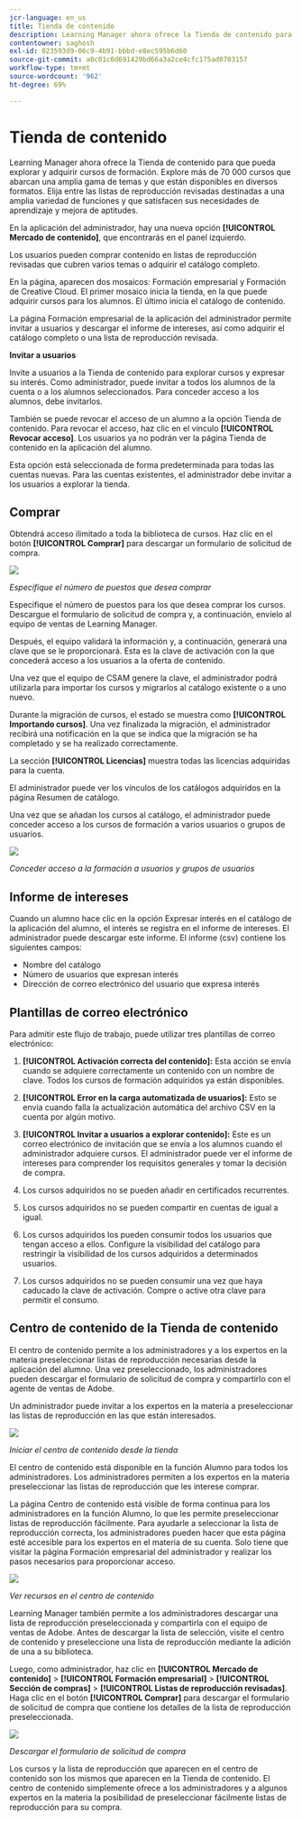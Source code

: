```yaml
---
jcr-language: en_us
title: Tienda de contenido
description: Learning Manager ahora ofrece la Tienda de contenido para que pueda explorar y adquirir cursos de formación. Explore más de 70 000 cursos que abarcan una amplia gama de temas y que están disponibles en diversos formatos. Elija entre las listas de reproducción revisadas destinadas a una amplia variedad de funciones y que satisfacen sus necesidades de aprendizaje y mejora de aptitudes.
contentowner: saghosh
exl-id: 023593d9-06c9-4b91-bbbd-e8ec595b6d60
source-git-commit: a0c01c0d691429bd66a3a2ce4cfc175ad0703157
workflow-type: tm+mt
source-wordcount: '962'
ht-degree: 69%

---
```


# Tienda de contenido

Learning Manager ahora ofrece la Tienda de contenido para que pueda explorar y adquirir cursos de formación. Explore más de 70 000 cursos que abarcan una amplia gama de temas y que están disponibles en diversos formatos. Elija entre las listas de reproducción revisadas destinadas a una amplia variedad de funciones y que satisfacen sus necesidades de aprendizaje y mejora de aptitudes.

En la aplicación del administrador, hay una nueva opción **[!UICONTROL Mercado de contenido]**, que encontrarás en el panel izquierdo.

Los usuarios pueden comprar contenido en listas de reproducción revisadas que cubren varios temas o adquirir el catálogo completo.

En la página, aparecen dos mosaicos: Formación empresarial y Formación de Creative Cloud. El primer mosaico inicia la tienda, en la que puede adquirir cursos para los alumnos. El último inicia el catálogo de contenido.

La página Formación empresarial de la aplicación del administrador permite invitar a usuarios y descargar el informe de intereses, así como adquirir el catálogo completo o una lista de reproducción revisada.

**Invitar a usuarios**

Invite a usuarios a la Tienda de contenido para explorar cursos y expresar su interés. Como administrador, puede invitar a todos los alumnos de la cuenta o a los alumnos seleccionados. Para conceder acceso a los alumnos, debe invitarlos.

También se puede revocar el acceso de un alumno a la opción Tienda de contenido. Para revocar el acceso, haz clic en el vínculo **[!UICONTROL Revocar acceso]**.  Los usuarios ya no podrán ver la página Tienda de contenido en la aplicación del alumno.

Esta opción está seleccionada de forma predeterminada para todas las cuentas nuevas. Para las cuentas existentes, el administrador debe invitar a los usuarios a explorar la tienda.

## Comprar

Obtendrá acceso ilimitado a toda la biblioteca de cursos. Haz clic en el botón **[!UICONTROL Comprar]** para descargar un formulario de solicitud de compra.

![](assets/purchase-request.png)

*Especifique el número de puestos que desea comprar*

Especifique el número de puestos para los que desea comprar los cursos. Descargue el formulario de solicitud de compra y, a continuación, envíelo al equipo de ventas de Learning Manager.

Después, el equipo validará la información y, a continuación, generará una clave que se le proporcionará. Esta es la clave de activación con la que concederá acceso a los usuarios a la oferta de contenido.

Una vez que el equipo de CSAM genere la clave, el administrador podrá utilizarla para importar los cursos y migrarlos al catálogo existente o a uno nuevo.

Durante la migración de cursos, el estado se muestra como **[!UICONTROL Importando cursos]**. Una vez finalizada la migración, el administrador recibirá una notificación en la que se indica que la migración se ha completado y se ha realizado correctamente.

La sección **[!UICONTROL Licencias]** muestra todas las licencias adquiridas para la cuenta.

El administrador puede ver los vínculos de los catálogos adquiridos en la página Resumen de catálogo.

Una vez que se añadan los cursos al catálogo, el administrador puede conceder acceso a los cursos de formación a varios usuarios o grupos de usuarios.

![](assets/licenses.png)

*Conceder acceso a la formación a usuarios y grupos de usuarios*

## Informe de intereses

Cuando un alumno hace clic en la opción Expresar interés en el catálogo de la aplicación del alumno, el interés se registra en el informe de intereses. El administrador puede descargar este informe. El informe (csv) contiene los siguientes campos:

* Nombre del catálogo
* Número de usuarios que expresan interés
* Dirección de correo electrónico del usuario que expresa interés

## Plantillas de correo electrónico

Para admitir este flujo de trabajo, puede utilizar tres plantillas de correo electrónico:

1. **[!UICONTROL Activación correcta del contenido]:** Esta acción se envía cuando se adquiere correctamente un contenido con un nombre de clave. Todos los cursos de formación adquiridos ya están disponibles.
1. **[!UICONTROL Error en la carga automatizada de usuarios]:** Esto se envía cuando falla la actualización automática del archivo CSV en la cuenta por algún motivo.
1. **[!UICONTROL Invitar a usuarios a explorar contenido]:** Este es un correo electrónico de invitación que se envía a los alumnos cuando el administrador adquiere cursos. El administrador puede ver el informe de intereses para comprender los requisitos generales y tomar la decisión de compra.

1. Los cursos adquiridos no se pueden añadir en certificados recurrentes.
1. Los cursos adquiridos no se pueden compartir en cuentas de igual a igual.
1. Los cursos adquiridos los pueden consumir todos los usuarios que tengan acceso a ellos. Configure la visibilidad del catálogo para restringir la visibilidad de los cursos adquiridos a determinados usuarios.
1. Los cursos adquiridos no se pueden consumir una vez que haya caducado la clave de activación. Compre o active otra clave para permitir el consumo.

## Centro de contenido de la Tienda de contenido

El centro de contenido permite a los administradores y a los expertos en la materia preseleccionar listas de reproducción necesarias desde la aplicación del alumno. Una vez preseleccionado, los administradores pueden descargar el formulario de solicitud de compra y compartirlo con el agente de ventas de Adobe.

Un administrador puede invitar a los expertos en la materia a preseleccionar las listas de reproducción en las que están interesados.

![](assets/content-hub.png)

*Iniciar el centro de contenido desde la tienda*

El centro de contenido está disponible en la función Alumno para todos los administradores. Los administradores permiten a los expertos en la materia preseleccionar las listas de reproducción que les interese comprar.

La página Centro de contenido está visible de forma continua para los administradores en la función Alumno, lo que les permite preseleccionar listas de reproducción fácilmente. Para ayudarle a seleccionar la lista de reproducción correcta, los administradores pueden hacer que esta página esté accesible para los expertos en el materia de su cuenta. Solo tiene que visitar la página Formación empresarial del administrador y realizar los pasos necesarios para proporcionar acceso.

![](assets/content-hub-resources.png)

*Ver recursos en el centro de contenido*

Learning Manager también permite a los administradores descargar una lista de reproducción preseleccionada y compartirla con el equipo de ventas de Adobe. Antes de descargar la lista de selección, visite el centro de contenido y preseleccione una lista de reproducción mediante la adición de una a su biblioteca.

Luego, como administrador, haz clic en **[!UICONTROL Mercado de contenido]** > **[!UICONTROL Formación empresarial]** > **[!UICONTROL Sección de compras]** > **[!UICONTROL Listas de reproducción revisadas]**. Haga clic en el botón **[!UICONTROL Comprar]** para descargar el formulario de solicitud de compra que contiene los detalles de la lista de reproducción preseleccionada.

![](assets/download-purchase-request.png)

*Descargar el formulario de solicitud de compra*

Los cursos y la lista de reproducción que aparecen en el centro de contenido son los mismos que aparecen en la Tienda de contenido. El centro de contenido simplemente ofrece a los administradores y a algunos expertos en la materia la posibilidad de preseleccionar fácilmente listas de reproducción para su compra.
